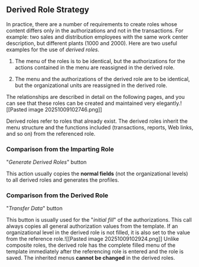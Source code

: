 ## Derived Role Strategy

In practice, there are a number of requirements to create roles whose content differs only in the authorizations and not in the transactions. For example: two sales and distribution employees with the same work center description, but different plants (1000 and 2000). Here are two useful examples for the use of _derived roles_.

1. The menu of the roles is to be identical, but the authorizations for the actions contained in the menu are reassigned in the derived role.
    
2. The menu and the authorizations of the derived role are to be identical, but the organizational units are reassigned in the derived role.
    

The relationships are described in detail on the following pages, and you can see that these roles can be created and maintained very elegantly.![[Pasted image 20251009102746.png]]

Derived roles refer to roles that already exist. The derived roles inherit the menu structure and the functions included (transactions, reports, Web links, and so on) from the referenced role.

### Comparison from the Imparting Role

"_Generate Derived Roles_" button

This action usually copies the **normal fields** (not the organizational levels) to all derived roles and generates the profiles.
### Comparison from the Derived Role

"_Transfer Data_" button

This button is usually used for the "_initial fill_" of the authorizations. This call always copies all general authorization values from the template. If an organizational level in the derived role is not filled, it is also set to the value from the reference role.![[Pasted image 20251009102924.png]]
Unlike composite roles, the derived role has the complete filled menu of the template immediately after the referencing role is entered and the role is saved. The inherited menus **cannot be changed** in the derived roles.

